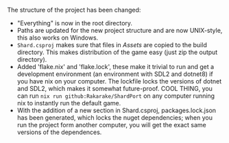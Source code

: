 The structure of the project has been changed:
* "Everything" is now in the root directory.
* Paths are updated for the new project structure and are now UNIX-style,
  this also works on Windows.
* `Shard.csproj` makes sure that files in *Assets* are copied to the build
  directory. This makes distribution of the game easy (just zip the output
  directory).
* Added 'flake.nix' and 'flake.lock', these make it trivial to run and
  get a development environment (an environment with SDL2 and dotnet8)
  if you have nix on your computer. The lockfile locks the versions
  of dotnet and SDL2, which makes it somewhat future-proof.
  COOL THING, you can run `nix run github:Rakarake/ShardPort`
  on any computer running nix to instantly run the default game.
* With the addition of a new section in Shard.csproj, packages.lock.json
  has been generated, which locks the nuget dependencies; when you
  run the project form another computer, you will get the exact same
  versions of the dependences.

